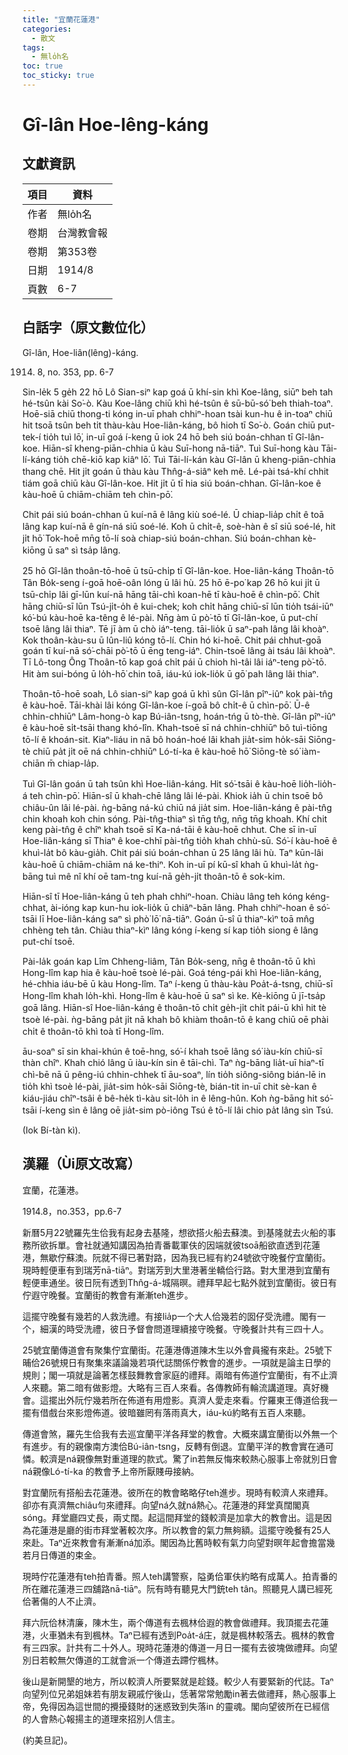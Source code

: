 ```yaml
---
title: "宜蘭花蓮港"
categories:
  - 散文
tags:
  - 無lo̍h名
toc: true
toc_sticky: true
---
```


# Gî-lân Hoe-lêng-káng

## 文獻資訊

| 項目 | 資料 |
|---|---|
| 作者 | 無lo̍h名 |
| 卷期 | 台灣教會報 |
| 卷期 | 第353卷 |
| 日期 | 1914/8 |
| 頁數 | 6-7 |

## 白話字（原文數位化）

Gî-lân, Hoe-liân(lêng)-káng.

1914. 8, no. 353, pp. 6-7

Sin-le̍k 5 ge̍h 22 hō Lô Sian-siⁿ kap goá ū khí-sin khì Koe-lâng, siūⁿ beh tah hé-tsûn kài So͘-ò. Kàu Koe-lâng chiū khì hé-tsûn ê sū-bū-só͘ beh thiah-toaⁿ. Hoē-siā chiū thong-ti kóng in-uī phah chhiⁿ-hoan tsài kun-hu ê in-toaⁿ chiū hit tsoā tsûn beh ti̍t thàu-kàu Hoe-liân-káng, bô hioh tī So͘-ò. Goán chiū put-tek-í tio̍h tuì lō͘, in-uī goá í-keng ū iok 24 hō beh siú boán-chhan tī Gî-lân-koe. Hiān-sî kheng-piān-chhia ū kàu Suī-hong nā-tiāⁿ. Tuì Suī-hong kàu Tāi-lí-káng tio̍h chē-kiō kap kiâⁿ lō͘. Tuì Tāi-lí-kán kàu Gî-lân ū kheng-piān-chhia thang chē. Hit ji̍t goán ū thàu kàu Thn̂g-á-siâⁿ keh mê. Lé-pài tsá-khí chhit tiám goā chiū kàu Gî-lân-koe. Hit ji̍t ū tī hia siú boán-chhan. Gî-lân-koe ê kàu-hoē ū chiām-chiām teh chìn-pō͘.

Chit pái siú boán-chhan ū kuí-nā ê lâng kiù soé-lé. Ū chiap-lia̍p chi̍t ê toā lâng kap kuí-nā ê gín-ná siū soé-lé. Koh ū chi̍t-ê, soè-hàn ê sî siū soé-lé, hit ji̍t hō͘ Tok-hoē mn̄g tō-lí soà chiap-siú boán-chhan. Siú boán-chhan kè-kiōng ū saⁿ sì tsa̍p lâng.

25 hō Gî-lân thoân-tō-hoē ū tsū-chi̍p tī Gî-lân-koe. Hoe-liân-káng Thoân-tō Tân Bo̍k-seng í-goā hoē-oân lóng ū lâi hù. 25 hō ē-po͘ kap 26 hō kui ji̍t ū tsū-chi̍p lâi gī-lūn kuí-nā hāng tāi-chì koan-hē tī kàu-hoē ê chìn-pō͘. Chi̍t hāng chiū-sī lūn Tsú-ji̍t-o̍h ê kui-chek; koh chi̍t hāng chiū-sī lūn tio̍h tsái-iūⁿ kó͘-bú kàu-hoē ka-têng ê lé-pài. Nn̄g àm ū pò͘-tō tī Gî-lân-koe, ū put-chí tsoē lâng lâi thiaⁿ. Tē jī àm ū chò iáⁿ-teng. tāi-lio̍k ū saⁿ-pah lâng lâi khoàⁿ. Kok thoân-kàu-su ū lûn-liû kóng tō-lí. Chin hó ki-hoē. Chit pái chhut-goā goán tī kuí-nā só͘-chāi pò͘-tō ū ēng teng-iáⁿ. Chin-tsoē lâng ài tsáu lâi khoàⁿ. Tī Lô-tong Ông Thoân-tō kap goá chi̍t pái ū chioh hì-tâi lâi iáⁿ-teng pò͘-tō. Hit àm sui-bóng ū lo̍h-hō͘ chin toā, iáu-kú iok-lio̍k ū gō͘ pah lâng lâi thiaⁿ.

Thoân-tō-hoē soah, Lô sian-siⁿ kap goá ū khì sûn Gî-lân pîⁿ-iûⁿ kok pài-tn̂g ê kàu-hoē. Tāi-khài lâi kóng Gî-lân-koe í-goā bô chi̍t-ê ū chìn-pō͘. Ū-ê chhin-chhiūⁿ Lâm-hong-ò kap Bú-iân-tsng, hoán-tńg ū tò-thè. Gî-lân pîⁿ-iûⁿ ê kàu-hoē si̍t-tsāi thang khó-lîn. Khah-tsoē sī ná chhin-chhiūⁿ bô tuì-tiōng tō-lí ê khoán-sit. Kiaⁿ-liáu in nā bô hoán-hoé lâi khah jia̍t-sim ho̍k-sāi Siōng-tè chiū pa̍t ji̍t oē ná chhin-chhiūⁿ Ló-tí-ka ê kàu-hoē hō͘ Siōng-tè só͘ iàm-chiān m̄ chiap-la̍p.

Tuì Gî-lân goán ū tah tsûn khì Hoe-liân-káng. Hit só͘-tsāi ê kàu-hoē lio̍h-lio̍h-á teh chìn-pō͘. Hiān-sî ū khah-chē lâng lâi lé-pài. Khiok ia̍h ū chin tsoē bô chiâu-ûn lâi lé-pài. ǹg-bāng ná-kú chiū ná jia̍t sim. Hoe-liân-káng ê pài-tn̂g chin khoah koh chin sóng. Pài-tn̂g-thiaⁿ sì tn̄g tn̂g, nn̄g tn̄g khoah. Khí chit keng pài-tn̂g ê chîⁿ khah tsoē sī Ka-ná-tāi ê kàu-hoē chhut. Che sī in-uī Hoe-liân-káng sī Thiaⁿ ê koe-chhī pài-tn̂g tio̍h khah chhù-sū. Só͘-í kàu-hoē ê khuì-la̍t bô kàu-gia̍h. Chit pái siú boán-chhan ū 25 lâng lâi hù. Taⁿ kūn-lâi kàu-hoē ū chiām-chiām ná ke-thiⁿ. Koh in-uī pí kū-sî khah ū khuì-la̍t ǹg-bāng tuì mê nî khí oē tam-tng kuí-nā ge̍h-ji̍t thoân-tō ê sok-kim.

Hiān-sî tī Hoe-liân-káng ū teh phah chhiⁿ-hoan. Chiàu lâng teh kóng kéng-chhat, ài-ióng kap kun-hu iok-lio̍k ū chiâⁿ-bān lâng. Phah chhiⁿ-hoan ê só͘-tsāi lī Hoe-liân-káng saⁿ sì phò͘ lō͘ nā-tiāⁿ. Goán ū-sî ū thiaⁿ-kìⁿ toā mn̂g chhèng teh tân. Chiàu thiaⁿ-kìⁿ lâng kóng í-keng sí kap tio̍h siong ê lâng put-chí tsoē.

Pài-la̍k goán kap Lîm Chheng-liâm, Tân Bo̍k-seng, nn̄g ê thoân-tō ū khì Hong-lîm kap hia ê kàu-hoē tsoè lé-pài. Goá téng-pái khì Hoe-liân-káng, hé-chhia iáu-bē ū kàu Hong-lîm. Taⁿ í-keng ū thàu-kàu Poa̍t-á-tsng, chiū-sī Hong-lîm khah lo̍h-khì. Hong-lîm ê kàu-hoē ū saⁿ sì ke. Kè-kiōng ū jī-tsa̍p goā lâng. Hiān-sî Hoe-liân-káng ê thoân-tō chi̍t ge̍h-ji̍t chi̍t pái-ū khì hit tè tsoè lé-pài. ǹg-bāng pa̍t ji̍t nā khah bô khiàm thoân-tō ê kang chiū oē phài chi̍t ê thoân-tō khì toà tī Hong-lîm.

āu-soaⁿ sī sin khai-khún ê toē-hng, só͘-í khah tsoē lâng só͘ iàu-kín chiū-sī thàn chîⁿ. Khah chió lâng ū iàu-kín sin ê tāi-chì. Taⁿ ǹg-bāng lia̍t-uī hiaⁿ-tī chì-bē nā ū pêng-iú chhin-chhek tī āu-soaⁿ, lín tio̍h siông-siông bián-lē in tio̍h khì tsoè lé-pài, jia̍t-sim ho̍k-sāi Siōng-tè, bián-tit in-uī chit sè-kan ê kiáu-jiáu chîⁿ-tsâi ê bê-he̍k tì-kàu sit-lo̍h in ê lêng-hûn. Koh ǹg-bāng hit só͘-tsāi í-keng sìn ê lâng oē jia̍t-sim pò-iông Tsú ê tō-lí lâi chio pa̍t lâng sìn Tsú.

(Iok Bí-tàn kì).

## 漢羅（Ùi原文改寫）

宜蘭，花蓮港。

1914.8，no.353，pp.6-7

新曆5月22號羅先生佮我有起身去基隆，想欲搭火船去蘇澳。到基隆就去火船的事務所欲拆單。會社就通知講因為拍青番載軍伕的因端就彼tsoā船欲直透到花蓮港，無歇佇蘇澳。阮就不得已著對路，因為我已經有約24號欲守晚餐佇宜蘭街。現時輕便車有到瑞芳nā-tiāⁿ。對瑞芳到大里港著坐轎佮行路。對大里港到宜蘭有輕便車通坐。彼日阮有透到Thn̂g-á-城隔暝。禮拜早起七點外就到宜蘭街。彼日有佇遐守晚餐。宜蘭街的教會有漸漸teh進步。

這擺守晚餐有幾若的人救洗禮。有接lia̍p一个大人佮幾若的囡仔受洗禮。閣有一个，細漢的時受洗禮，彼日予督會問道理續接守晚餐。守晚餐計共有三四十人。

25號宜蘭傳道會有聚集佇宜蘭街。花蓮港傳道陳木生以外會員攏有來赴。25號下晡佮26號規日有聚集來議論幾若項代誌關係佇教會的進步。一項就是論主日學的規則；閣一項就是論著怎樣鼓舞教會家庭的禮拜。兩暗有佈道佇宜蘭街，有不止濟人來聽。第二暗有做影燈。大略有三百人來看。各傳教師有輪流講道理。真好機會。這擺出外阮佇幾若所在佈道有用燈影。真濟人愛走來看。佇羅東王傳道佮我一擺有借戲台來影燈佈道。彼暗雖罔有落雨真大，iáu-kú約略有五百人來聽。

傳道會煞，羅先生佮我有去巡宜蘭平洋各拜堂的教會。大概來講宜蘭街以外無一个有進步。有的親像南方澳佮Bú-iân-tsng，反轉有倒退。宜蘭平洋的教會實在通可憐。較濟是ná親像無對重道理的款式。驚了in若無反悔來較熱心服事上帝就別日會ná親像Ló-tí-ka 的教會予上帝所厭賤毋接納。

對宜蘭阮有搭船去花蓮港。彼所在的教會略略仔teh進步。現時有較濟人來禮拜。卻亦有真濟無chiâu勻來禮拜。向望ná久就ná熱心。花蓮港的拜堂真闊閣真sóng。拜堂廳四丈長，兩丈闊。起這間拜堂的錢較濟是加拿大的教會出。這是因為花蓮港是廳的街市拜堂著較次序。所以教會的氣力無夠額。這擺守晚餐有25人來赴。Taⁿ近來教會有漸漸ná加添。閣因為比舊時較有氣力向望對暝年起會擔當幾若月日傳道的束金。

現時佇花蓮港有teh拍青番。照人teh講警察，隘勇佮軍伕約略有成萬人。拍青番的所在離花蓮港三四舖路nā-tiāⁿ。阮有時有聽見大門銃teh tân。照聽見人講已經死佮著傷的人不止濟。

拜六阮佮林清廉，陳木生，兩个傳道有去楓林佮遐的教會做禮拜。我頂擺去花蓮港，火車猶未有到楓林。Taⁿ已經有透到Poa̍t-á庄，就是楓林較落去。楓林的教會有三四家。計共有二十外人。現時花蓮港的傳道一月日一擺有去彼塊做禮拜。向望別日若較無欠傳道的工就會派一个傳道去蹛佇楓林。

後山是新開墾的地方，所以較濟人所要緊就是趁錢。較少人有要緊新的代誌。Taⁿ向望列位兄弟姐妹若有朋友親戚佇後山，恁著常常勉勵in著去做禮拜，熱心服事上帝，免得因為這世間的攪擾錢財的迷惑致到失落in 的靈魂。閣向望彼所在已經信的人會熱心報揚主的道理來招別人信主。

(約美旦記)。

